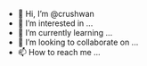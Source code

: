- 👋 Hi, I’m @crushwan
- 👀 I’m interested in ...
- 🌱 I’m currently learning ...
- 💞️ I’m looking to collaborate on ...
- 📫 How to reach me ...

<!---
crushwan/crushwan is a ✨ special ✨ repository because its `README.md` (this file) appears on your GitHub profile.
You can click the Preview link to take a look at your changes.
--->
